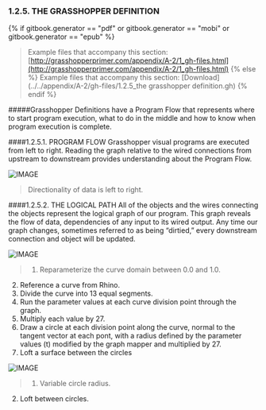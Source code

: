 ### 1.2.5. THE GRASSHOPPER DEFINITION
{% if gitbook.generator == "pdf" or gitbook.generator == "mobi" or gitbook.generator == "epub" %}
>Example files that accompany this section: [http://grasshopperprimer.com/appendix/A-2/1_gh-files.html](http://grasshopperprimer.com/appendix/A-2/1_gh-files.html)
{% else %}
>Example files that accompany this section: [Download](../../appendix/A-2/gh-files/1.2.5_the grasshopper definition.gh)
{% endif %}

#####Grasshopper Definitions have a Program Flow that represents where to start program execution, what to do in the middle and how to know when program execution is complete.

####1.2.5.1. PROGRAM FLOW
Grasshopper visual programs are executed from left to right. Reading the graph relative to the wired connections from upstream to downstream provides understanding about the Program Flow.

![IMAGE](images/1-2-5/1-2-5_001-program-flow.png)
>Directionality of data is left to right.

####1.2.5.2. THE LOGICAL PATH
All of the objects and the wires connecting the objects represent the logical graph of our program. This graph reveals the flow of data, dependencies of any input to its wired output. Any time our graph changes, sometimes referred to as being “dirtied,” every downstream connection and object will be updated.

![IMAGE](images/1-2-5/1-2-5_002-logical-graph.png)
>1. Reparameterize the curve domain between 0.0 and 1.0.
2. Reference a curve from Rhino.
3. Divide the curve into 13 equal segments.
4. Run the parameter values at each curve division point through the graph.
5. Multiply each value by 27.
6. Draw a circle at each division point along the curve, normal to the tangent vector at each pont, with a radius defined by the parameter values (t) modified by the graph mapper and multiplied by 27.
7. Loft a surface between the circles

![IMAGE](images/1-2-5/1-2-5_003-lofted-variable-circles.png)
>1. Variable circle radius.
2. Loft between circles.
